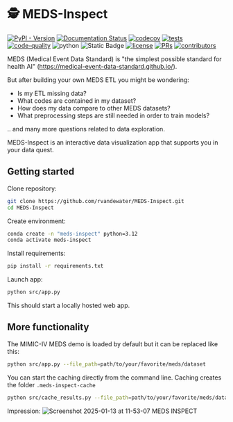 # 🕵️ MEDS-Inspect

[![PyPI - Version](https://img.shields.io/pypi/v/MEDS-Inspect)](https://pypi.org/project/MEDS-Inspect/)
[![Documentation Status](https://readthedocs.org/projects/meds-transforms/badge/?version=latest)](https://meds-transforms.readthedocs.io/en/latest/?badge=latest)
[![codecov](https://codecov.io/gh/rvandewater/MEDS-Inspect/graph/badge.svg?token=E7H6HKZV3O)](https://codecov.io/gh/rvandewater/MEDS-Inspect)
[![tests](https://github.com/rvandewater/MEDS-Inspect/actions/workflows/tests.yaml/badge.svg)](https://github.com/rvandewater/MEDS-Inspect/actions/workflows/tests.yml)
[![code-quality](https://github.com/rvandewater/MEDS-Inspect/actions/workflows/code-quality-main.yaml/badge.svg)](https://github.com/rvandewater/MEDS-Inspect/actions/workflows/code-quality-main.yaml)
![python](https://img.shields.io/badge/-Python_3.12-blue?logo=python&logoColor=white)
![Static Badge](https://img.shields.io/badge/MEDS-0.3.3-blue)
[![license](https://img.shields.io/badge/License-MIT-green.svg?labelColor=gray)](https://github.com/rvandewater/MEDS-Inspect#license)
[![PRs](https://img.shields.io/badge/PRs-welcome-brightgreen.svg)](https://github.com/rvandewater/MEDS-Inspect/pulls)
[![contributors](https://img.shields.io/github/contributors/rvandewater/MEDS-Inspect.svg)](https://github.com/rvandewater/MEDS-Inspect/graphs/contributors)

MEDS (Medical Event Data Standard) is "the simplest possible standard for health AI" (https://medical-event-data-standard.github.io/).

But after building your own MEDS ETL you might be wondering:

- Is my ETL missing data?
- What codes are contained in my dataset?
- How does my data compare to other MEDS datasets?
- What preprocessing steps are still needed in order to train models?

.. and many more questions related to data exploration.

MEDS-Inspect is an interactive data visualization app that supports you in your data quest.

## Getting started

Clone repository:

```bash
git clone https://github.com/rvandewater/MEDS-Inspect.git
cd MEDS-Inspect
```

Create environment:

```bash
conda create -n "meds-inspect" python=3.12
conda activate meds-inspect
```

Install requirements:

```bash
pip install -r requirements.txt
```

Launch app:

```bash
python src/app.py
```

This should start a locally hosted web app.

## More functionality

The MIMIC-IV MEDS demo is loaded by default but it can be replaced like this:

```bash
python src/app.py --file_path=path/to/your/favorite/meds/dataset
```

You can start the caching directly from the command line. Caching creates the folder `.meds-inspect-cache`

```bash
python src/cache_results.py --file_path=path/to/your/favorite/meds/dataset
```

Impression:
![Screenshot 2025-01-13 at 11-53-07 MEDS INSPECT](https://github.com/user-attachments/assets/03b81fdd-689c-4151-a522-b5b52db74e66)
